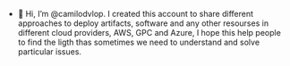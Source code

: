 - 👋 Hi, I’m @camilodvlop. I created this account to share different approaches to deploy artifacts, software and any other resourses in different cloud providers, AWS, GPC and Azure, I hope this help people to find the ligth thas sometimes we need to understand and solve particular issues.

<!---
camilodvlop/camilodvlop is a ✨ special ✨ repository because its `README.md` (this file) appears on your GitHub profile.
You can click the Preview link to take a look at your changes.
--->
